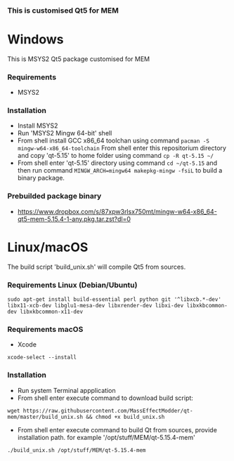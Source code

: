 ### This is customised Qt5 for MEM ###

# Windows #
This is MSYS2 Qt5 package customised for MEM

### Requirements ###
 - MSYS2

### Installation ###
 - Install MSYS2
 - Run 'MSYS2 Mingw 64-bit' shell
 - From shell install GCC x86_64 toolchan using command `pacman -S mingw-w64-x86_64-toolchain`
 From shell enter this repositorium directory and copy 'qt-5.15' to home folder using command `cp -R qt-5.15 ~/`
 - From shell enter 'qt-5.15' directory using command `cd ~/qt-5.15` and then run command `MINGW_ARCH=mingw64 makepkg-mingw -fsiL` to build a binary package.

### Prebuilded package binary ###

 - https://www.dropbox.com/s/87xpw3rlsx750mt/mingw-w64-x86_64-qt5-mem-5.15.4-1-any.pkg.tar.zst?dl=0

# Linux/macOS #
The build script 'build_unix.sh' will compile Qt5 from sources.

### Requirements Linux (Debian/Ubuntu) ###
`sudo apt-get install build-essential perl python git '^libxcb.*-dev' libx11-xcb-dev libglu1-mesa-dev libxrender-dev libxi-dev libxkbcommon-dev libxkbcommon-x11-dev`

### Requirements macOS ###
- Xcode

`xcode-select --install`

### Installation ###
- Run system Terminal appplication
- From shell enter execute command to download build script:

`wget https://raw.githubusercontent.com/MassEffectModder/qt-mem/master/build_unix.sh && chmod +x build_unix.sh`
- From shell enter execute command to build Qt from sources, provide installation path. for example '/opt/stuff/MEM/qt-5.15.4-mem'

`./build_unix.sh /opt/stuff/MEM/qt-5.15.4-mem`
